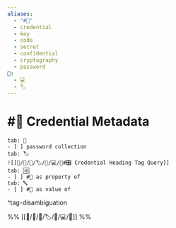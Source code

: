 ```yaml
---
aliases:
  - "#🔐"
  - credential
  - key
  - code
  - secret
  - confidential
  - cryptography
  - password
📁:
  - 💻
  - 🏷️
---
```

# #🔐 Credential Metadata

```tabs
tab: 🔐
- [ ] password collection
tab: 🏷️
![[📁/🧠/🏁/🏷️/📁/💻/🔐#🎛️ Credential Heading Tag Query]]
tab: 🆔
- [ ] #🔐 as property of
tab: 🔤
- [ ] #🔐 as value of 
```

^tag-disambiguation

%%
[[📁/🧠/🏁/🏷️/📁/💻/🔐]]
%%